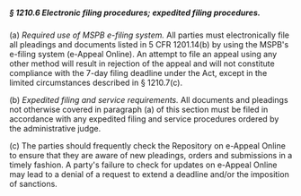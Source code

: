 ##### § 1210.6 Electronic filing procedures; expedited filing procedures. #####

(a) *Required use of MSPB e-filing system.* All parties must electronically file all pleadings and documents listed in 5 CFR 1201.14(b) by using the MSPB's e-filing system (e-Appeal Online). An attempt to file an appeal using any other method will result in rejection of the appeal and will not constitute compliance with the 7-day filing deadline under the Act, except in the limited circumstances described in § 1210.7(c).

(b) *Expedited filing and service requirements.* All documents and pleadings not otherwise covered in paragraph (a) of this section must be filed in accordance with any expedited filing and service procedures ordered by the administrative judge.

(c) The parties should frequently check the Repository on e-Appeal Online to ensure that they are aware of new pleadings, orders and submissions in a timely fashion. A party's failure to check for updates on e-Appeal Online may lead to a denial of a request to extend a deadline and/or the imposition of sanctions.